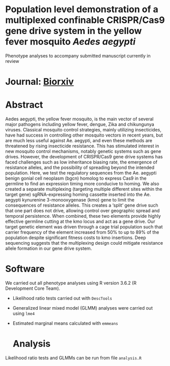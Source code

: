 # Population level demonstration of a multiplexed confinable CRISPR/Cas9 gene drive system in the yellow fever mosquito *Aedes aegypti*
Phenotype analyses to accompany submitted manuscript currently in review

# Journal: [Biorxiv](https://www.biorxiv.org/content/10.1101/2022.08.12.503466v1)

# Abstract
Aedes aegypti, the yellow fever mosquito, is the main vector of several major pathogens including yellow fever, dengue, Zika and chikungunya viruses. Classical mosquito control strategies, mainly utilizing insecticides, have had success in controlling other mosquito vectors in recent years, but are much less useful against Ae. aegypti, and even these methods are threatened by rising insecticide resistance. This has stimulated interest in new mosquito control mechanisms, notably genetic systems such as gene drives. However, the development of CRISPR/Cas9 gene drive systems has faced challenges such as low inheritance biasing rate, the emergence of resistance alleles, and the possibility of spreading beyond the intended population. Here, we test the regulatory sequences from the Ae. aegypti benign gonial cell neoplasm (bgcn) homolog to express Cas9 in the germline to find an expression timing more conducive to homing. We also created a separate multiplexing (targeting multiple different sites within the target gene) sgRNA-expressing homing cassette inserted into the Ae. aegypti kynurenine 3-monooxygenase (kmo) gene to limit the consequences of resistance alleles. This creates a ‘split’ gene drive such that one part does not drive, allowing control over geographic spread and temporal persistence. When combined, these two elements provide highly effective germline cutting at the kmo locus and act as a gene drive. Our target genetic element was driven through a cage trial population such that carrier frequency of the element increased from 50% to up to 89% of the population despite significant fitness costs to kmo insertions. Deep sequencing suggests that the multiplexing design could mitigate resistance allele formation in our gene drive system.

# Software

We carried out all phenotype analyses using R  version 3.6.2 (R Development Core Team).  
- Likelihood ratio tests carried out with `DescTools`  
- Generalized linear mixed model (GLMM) analyses were carried out using `lme4`
- Estimated marginal means calculated with `emmeans`

  # Analysis
Likelihood ratio tests and GLMMs can be run from file `analysis.R`


